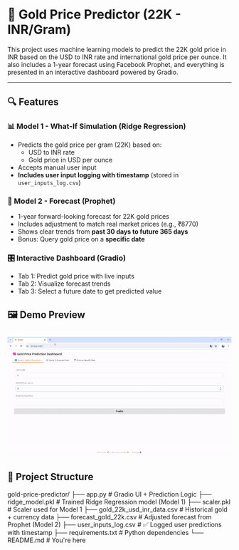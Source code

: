 # 🧠 Gold Price Predictor (22K - INR/Gram)

This project uses machine learning models to predict the 22K gold price in INR based on the USD to INR rate and international gold price per ounce. It also includes a 1-year forecast using Facebook Prophet, and everything is presented in an interactive dashboard powered by Gradio.

---

## 🔍 Features

### 📊 Model 1 - What-If Simulation (Ridge Regression)
- Predicts the gold price per gram (22K) based on:
  - USD to INR rate
  - Gold price in USD per ounce
- Accepts manual user input
- **Includes user input logging with timestamp** (stored in `user_inputs_log.csv`)

### 🔮 Model 2 - Forecast (Prophet)
- 1-year forward-looking forecast for 22K gold prices
- Includes adjustment to match real market prices (e.g., ₹8770)
- Shows clear trends from **past 30 days to future 365 days**
- Bonus: Query gold price on a **specific date**

### 🎛️ Interactive Dashboard (Gradio)
- Tab 1: Predict gold price with live inputs
- Tab 2: Visualize forecast trends
- Tab 3: Select a future date to get predicted value

## 🖼️ Demo Preview

![Gold Price Predictor Demo](demo.gif)
---

## 📁 Project Structure

gold-price-predictor/ ├── app.py # Gradio UI + Prediction Logic ├── ridge_model.pkl # Trained Ridge Regression model (Model 1) ├── scaler.pkl # Scaler used for Model 1 ├── gold_22k_usd_inr_data.csv # Historical gold + currency data ├── forecast_gold_22k.csv # Adjusted forecast from Prophet (Model 2) ├── user_inputs_log.csv # ✅ Logged user predictions with timestamp ├── requirements.txt # Python dependencies └── README.md # You're here
